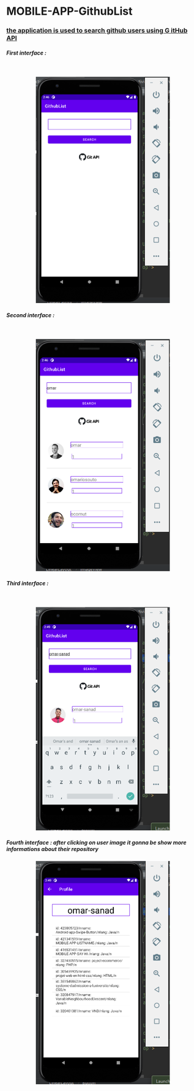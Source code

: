# MOBILE-APP-GithubList

<h3><u><b>the application is used to search github users using G itHub API </u></b></h3>

<h5>First interface :</h5>
</br>
<p align="center">
  <img src="screens/1.png" width="350" title="hover text">
</p>


<h5>Second interface :</h5>
</br>
<p align="center">
  <img src="screens/2.png" width="350" title="hover text">
</p>

<h5>Third interface :</h5>
</br>
<p align="center">
 <img src="screens/3.png" width="350" title="hover text">
</p>

<h5>Fourth interface : after clicking on user image it gonna be show more informations about their repository</h5>
<p align="center">
 <img src="screens/4.png" width="350" title="hover text">
</p>



